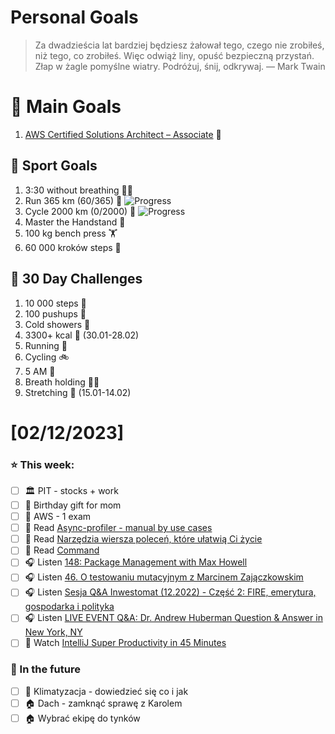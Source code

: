 
Personal Goals
==============
> Za dwadzieścia lat bardziej będziesz żałował tego, czego nie zrobiłeś, niż tego, co zrobiłeś. Więc odwiąż liny, opuść bezpieczną przystań. Złap w żagle pomyślne wiatry. Podróżuj, śnij, odkrywaj.
> — Mark Twain

# 🥇 Main Goals 
1. [AWS Certified Solutions Architect – Associate](https://aws.amazon.com/certification/certified-solutions-architect-associate/) 📜

## 🥈 Sport Goals 
1. 3:30 without breathing 😮‍💨
2. Run 365 km (60/365) 🏃 ![Progress](https://progress-bar.dev/16/)
3. Cycle 2000 km (0/2000) 🚴 ![Progress](https://progress-bar.dev/0/)
4. Master the Handstand 🤸
5. 100 kg bench press  🏋️
6. 60 000 kroków steps 🚶

## 🥉 30 Day Challenges 
1. 10 000 steps 🦶
2. 100 pushups 🙇
3. Cold showers 🚿
4. 3300+ kcal 🍌 (30.01-28.02)
5. Running 🏃
6. Cycling 🚲
7. 5 AM 🌅
8. Breath holding 😮‍💨
9. Stretching 🧘 (15.01-14.02)

# [02/12/2023]
### ⭐ This week:
- [ ] 🏛️ PIT - stocks + work
- [ ] 🎁 Birthday gift for mom
- [ ] 🎥 AWS - 1 exam
- [ ] 📗 Read [Async-profiler - manual by use cases](https://krzysztofslusarski.github.io/2022/12/12/async-manual.html)
- [ ] 📗 Read [Narzędzia wiersza poleceń, które ułatwią Ci życie](https://bulldogjob.pl/readme/narzedzia-wiersza-polecen-ktore-ulatwia-ci-zycie)
- [ ] 📗 Read [Command](https://java-design-patterns.com/patterns/command/)
- [ ] 🎧 Listen [148: Package Management with Max Howell](https://www.programmingthrowdown.com/2022/12/148-package-management-with-max-howell.html)
- [ ] 🎧 Listen [46. O testowaniu mutacyjnym z Marcinem Zajączkowskim](https://bettersoftwaredesign.pl/episodes/46)
- [ ] 🎧 Listen [Sesja Q&A Inwestomat (12.2022) - Część 2: FIRE, emerytura, gospodarka i polityka](https://youtu.be/FiCqTK4o6gI)
- [ ] 🎧 Listen [LIVE EVENT Q&A: Dr. Andrew Huberman Question & Answer in New York, NY](https://youtu.be/uwWOc_RqTBA)
- [ ] 🎥 Watch [IntelliJ Super Productivity in 45 Minutes](https://youtu.be/pX2jyeWs1qw)

### 🏅 In the future 
- [ ] 🥶 Klimatyzacja - dowiedzieć się co i jak
- [ ] 🏠 Dach - zamknąć sprawę z Karolem
- [ ] 🏠 Wybrać ekipę do tynków
